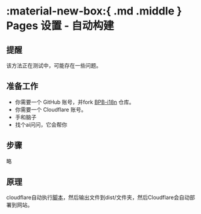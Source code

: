 # :material-new-box:{ .md .middle } Pages 设置 - 自动构建

## 提醒

该方法正在测试中，可能存在一些问题。


## 准备工作

- 你需要一个 GitHub 账号，并fork [BPB-i18n](https://github.com/Starry-Sky-World/BPB-i18n) 仓库。
- 你需要一个 Cloudflare 账号。
- 手和脑子
- 找个ai问问，它会帮你

## 步骤
略

## 原理
cloudflare自动执行[脚本](https://github.com/Starry-Sky-World/BPB-i18n/blob/master/scripts/cloudflare-autobuild.sh)，然后输出文件到dist/文件夹，然后Cloudflare会自动部署到网站。